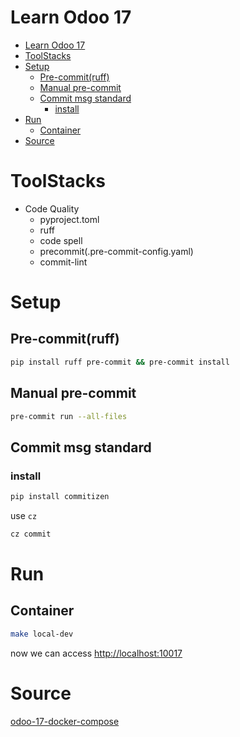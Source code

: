 # Learn Odoo 17

- [Learn Odoo 17](#learn-odoo-17)
- [ToolStacks](#toolstacks)
- [Setup](#setup)
  - [Pre-commit(ruff)](#pre-commitruff)
  - [Manual pre-commit](#manual-pre-commit)
  - [Commit msg standard](#commit-msg-standard)
    - [install](#install)
- [Run](#run)
  - [Container](#container)
- [Source](#source)

# ToolStacks
- Code Quality
  - pyproject.toml
  - ruff
  - code spell
  - precommit(.pre-commit-config.yaml)
  - commit-lint

# Setup
## Pre-commit(ruff)
```bash
pip install ruff pre-commit && pre-commit install
```

## Manual pre-commit
```bash
pre-commit run --all-files
```

## Commit msg standard
### install
```bash
pip install commitizen
```

use `cz`
```bash
cz commit
```

# Run
## Container
```bash
make local-dev
```
now we can access [http://localhost:10017](http://localhost:10017)


# Source
[odoo-17-docker-compose](https://github.com/minhng92/odoo-17-docker-compose)
